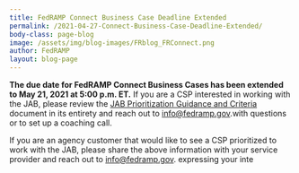 ```yaml
---
title: FedRAMP Connect Business Case Deadline Extended
permalink: /2021-04-27-Connect-Business-Case-Deadline-Extended/
body-class: page-blog
image: /assets/img/blog-images/FRblog_FRConnect.png
author: FedRAMP
layout: blog-page
---
```

**The due date for FedRAMP Connect Business Cases has been extended to May 21, 2021 at 5:00 p.m. ET.** If you are a CSP interested in working with the JAB, please review the <a href="https://www.fedramp.gov/assets/resources/documents/CSP_JAB_P-ATO_Prioritization_Criteria_and_Guidance.pdf">JAB Prioritization Guidance and Criteria</a> document in its entirety and reach out to <a href="mailto:info@fedramp.gov">info@fedramp.gov</a>.with questions or to set up a coaching call.


If you are an agency customer that would like to see a CSP prioritized to work with the JAB, please share the above information with your service provider and reach out to <a href="mailto:info@fedramp.gov">info@fedramp.gov</a>. expressing your inte
